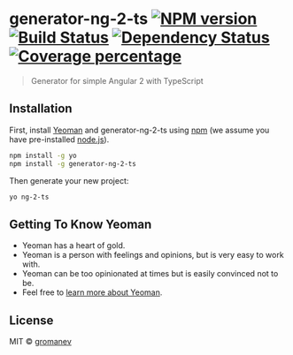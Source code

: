 # generator-ng-2-ts [![NPM version][npm-image]][npm-url] [![Build Status][travis-image]][travis-url] [![Dependency Status][daviddm-image]][daviddm-url] [![Coverage percentage][coveralls-image]][coveralls-url]
> Generator for simple Angular 2 with TypeScript

## Installation

First, install [Yeoman](http://yeoman.io) and generator-ng-2-ts using [npm](https://www.npmjs.com/) (we assume you have pre-installed [node.js](https://nodejs.org/)).

```bash
npm install -g yo
npm install -g generator-ng-2-ts
```

Then generate your new project:

```bash
yo ng-2-ts
```

## Getting To Know Yeoman

 * Yeoman has a heart of gold.
 * Yeoman is a person with feelings and opinions, but is very easy to work with.
 * Yeoman can be too opinionated at times but is easily convinced not to be.
 * Feel free to [learn more about Yeoman](http://yeoman.io/).

## License

MIT © [gromanev](http://lynx.pro)


[npm-image]: https://badge.fury.io/js/generator-ng-2-ts.svg
[npm-url]: https://www.npmjs.com/package/generator-ng-2-ts
[travis-image]: https://travis-ci.org/gromanev/ng-2-ts.svg?branch=master
[travis-url]: https://travis-ci.org/gromanev/ng-2-ts
[daviddm-image]: https://david-dm.org/gromanev/generator-ng-2-ts.svg?theme=shields.io
[daviddm-url]: https://david-dm.org/gromanev/generator-ng-2-ts
[coveralls-image]: https://coveralls.io/repos/gromanev/generator-ng-2-ts/badge.svg
[coveralls-url]: https://coveralls.io/r/gromanev/generator-ng-2-ts
